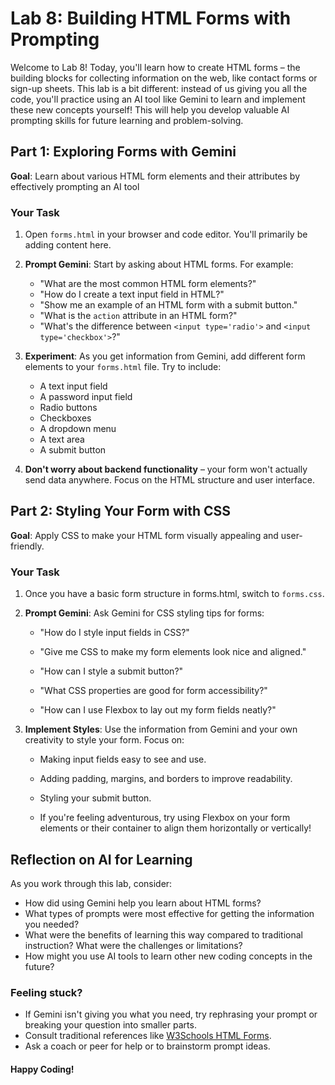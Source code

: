 # Lab 8: Building HTML Forms with Prompting
Welcome to Lab 8! Today, you'll learn how to create HTML forms – the building blocks for collecting information on the web, like contact forms or sign-up sheets. This lab is a bit different: instead of us giving you all the code, you'll practice using an AI tool like Gemini to learn and implement these new concepts yourself! This will help you develop valuable AI prompting skills for future learning and problem-solving.

## Part 1: Exploring Forms with Gemini
**Goal**: Learn about various HTML form elements and their attributes by effectively prompting an AI tool

### Your Task
1. Open `forms.html` in your browser and code editor. You'll primarily be adding content here.

2. **Prompt Gemini**: Start by asking about HTML forms. For example:
    * "What are the most common HTML form elements?"
    * "How do I create a text input field in HTML?"
    * "Show me an example of an HTML form with a submit button."
    * "What is the `action` attribute in an HTML form?"
    * "What's the difference between `<input type='radio'>` and `<input type='checkbox'>`?"

3. **Experiment**: As you get information from Gemini, add different form elements to your `forms.html` file. Try to include:
    * A text input field
    * A password input field
    * Radio buttons
    * Checkboxes
    * A dropdown menu
    * A text area
    * A submit button

4. **Don't worry about backend functionality** – your form won't actually send data anywhere. Focus on the HTML structure and user interface.


## Part 2: Styling Your Form with CSS
**Goal**: Apply CSS to make your HTML form visually appealing and user-friendly.

### Your Task
1. Once you have a basic form structure in forms.html, switch to `forms.css`.

2. **Prompt Gemini**: Ask Gemini for CSS styling tips for forms:
    * "How do I style input fields in CSS?"

    * "Give me CSS to make my form elements look nice and aligned."

    * "How can I style a submit button?"

    * "What CSS properties are good for form accessibility?"

    * "How can I use Flexbox to lay out my form fields neatly?"

3. **Implement Styles**: Use the information from Gemini and your own creativity to style your form. Focus on:

    * Making input fields easy to see and use.

    * Adding padding, margins, and borders to improve readability.

    * Styling your submit button.

    * If you're feeling adventurous, try using Flexbox on your form elements or their container to align them horizontally or vertically!


## Reflection on AI for Learning
As you work through this lab, consider:
* How did using Gemini help you learn about HTML forms?
* What types of prompts were most effective for getting the information you needed?
* What were the benefits of learning this way compared to traditional instruction? What were the challenges or limitations?
* How might you use AI tools to learn other new coding concepts in the future?

### Feeling stuck? 
* If Gemini isn't giving you what you need, try rephrasing your prompt or breaking your question into smaller parts.
* Consult traditional references like [W3Schools HTML Forms](https://www.w3schools.com/html/html_forms.asp).
* Ask a coach or peer for help or to brainstorm prompt ideas.


#### Happy Coding!